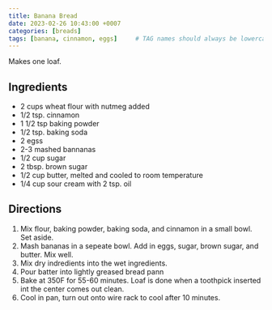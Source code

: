 ```yaml
---
title: Banana Bread
date: 2023-02-26 10:43:00 +0007
categories: [breads]
tags: [banana, cinnamon, eggs]     # TAG names should always be lowercase
---
```


Makes one loaf.

## Ingredients

* 2 cups wheat flour with nutmeg added
* 1/2 tsp. cinnamon
* 1 1/2 tsp baking powder
* 1/2 tsp. baking soda
* 2 egss
* 2-3 mashed bannanas
* 1/2 cup sugar
* 2 tbsp. brown sugar
* 1/2 cup butter, melted and cooled to room temperature
* 1/4 cup sour cream with 2 tsp. oil

## Directions

1. Mix flour, baking powder, baking soda, and cinnamon in a small bowl. Set aside.
2. Mash bananas in a sepeate bowl. Add in eggs, sugar, brown sugar, and butter. Mix well.
3. Mix dry indredients into the wet ingredients.
4. Pour batter into lightly greased bread pann
5. Bake at 350F for 55-60 minutes. Loaf is done when a toothpick inserted int the center comes out clean.
6. Cool in pan, turn out onto wire rack to cool after 10 minutes.
